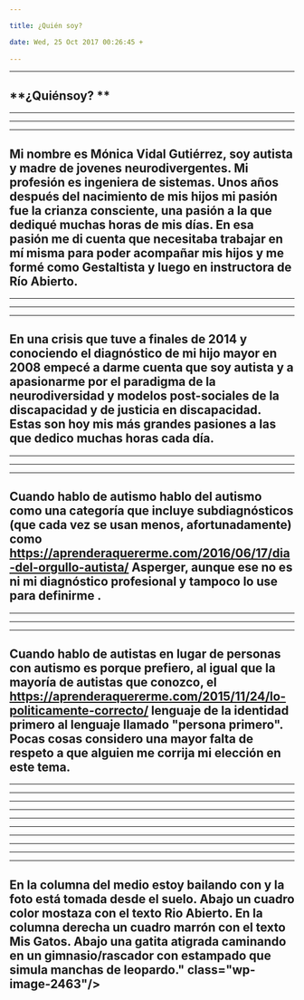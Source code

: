 ```yaml
---

title: ¿Quién soy?

date: Wed, 25 Oct 2017 00:26:45 +
 
---
```

---
 **¿Quiénsoy? **
---
---

---
---
Mi nombre es Mónica Vidal Gutiérrez, soy autista y madre de jovenes neurodivergentes. Mi profesión es ingeniera de sistemas. Unos años después del nacimiento de mis hijos mi pasión fue la crianza consciente, una pasión a la que dediqué muchas horas de mis días. En esa pasión me di cuenta que necesitaba trabajar en mí misma para poder acompañar mis hijos y me formé como Gestaltista y luego en instructora de Río Abierto.
---
---

---
---
En una crisis que tuve a finales de 2014 y conociendo el diagnóstico de mi hijo mayor en 2008 empecé a darme cuenta que soy autista y a apasionarme por el paradigma de la neurodiversidad y modelos post-sociales de la discapacidad y de justicia en discapacidad. Estas son hoy mis más grandes pasiones a las que dedico muchas horas cada día.
---
---

---
---
Cuando hablo de autismo hablo del autismo como una categoría que incluye subdiagnósticos (que cada vez se usan menos, afortunadamente) como https://aprenderaquererme.com/2016/06/17/dia-del-orgullo-autista/ Asperger, aunque ese no es ni mi diagnóstico profesional y tampoco lo use para definirme .
---
---

---
---
Cuando hablo de autistas en lugar de personas con autismo es porque prefiero, al igual que la mayoría de autistas que conozco, el https://aprenderaquererme.com/2015/11/24/lo-politicamente-correcto/ lenguaje de la identidad primero al lenguaje llamado "persona primero". Pocas cosas considero una mayor falta de respeto a que alguien me corrija mi elección en este tema.
---
---

---
---

---
---

---
---

---
---

---

En la columna del medio estoy bailando con y la foto está tomada desde el suelo. Abajo un cuadro color mostaza con el texto Rio Abierto.
En la columna derecha un cuadro marrón con el texto Mis Gatos. Abajo una gatita atigrada caminando en un gimnasio/rascador con estampado que simula manchas de leopardo." class="wp-image-2463"/></figure>
---
